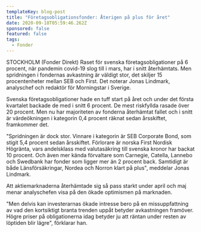 ```yaml
---
templateKey: blog-post
title: "Företagsobligationsfonder: Återigen på plus för året"
date: 2020-09-18T05:59:46.262Z
sponsored: false
featured: false
tags:
  - Fonder
---
```

STOCKHOLM (Fonder Direkt) Raset för svenska företagsobligationer på 6 procent, när pandemin covid-19 slog till i mars, har i snitt återhämtats. Men spridningen i fondernas avkastning är väldigt stor, det skiljer 15 procentenheter mellan SEB och First. Det noterar Jonas Lindmark, analyschef och redaktör för Morningstar i Sverige.

Svenska företagsobligationer hade en tuff start på året och under det första kvartalet backade de med i snitt 6 procent. De mest riskfyllda rasade över 20 procent. Men nu har majoriteten av fonderna återhämtat fallet och i snitt är värdeökningen i kategorin 0,4 procent räknat sedan årsskiftet, framkommer det.

"Spridningen är dock stor. Vinnare i kategorin är SEB Corporate Bond, som stigit 5,4 procent sedan årsskiftet. Förlorare är norska First Nordisk Högränta, vars andelsklass med valutasäkring till svenska kronor har backat 10 procent. Och även mer kända förvaltare som Carnegie, Catella, Lannebo och Swedbank har fonder som ligger mer än 2 procent back. Samtidigt är både Länsförsäkringar, Nordea och Norron klart på plus", meddelar Jonas Lindmark.

Att aktiemarknaderna återhämtade sig så pass starkt under april och maj menar analyschefen visa på den ökade optimismen på marknaden.

"Men delvis kan investerarnas ökade intresse bero på en missuppfattning av vad den kortsiktigt branta trenden uppåt betyder avkastningen framöver. Högre priser på obligationerna idag betyder ju att räntan under resten av löptiden blir lägre", förklarar han.